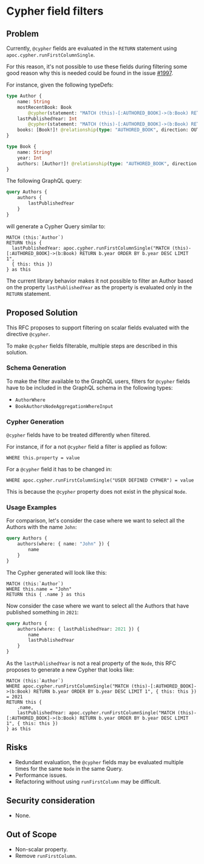# Cypher field filters

## Problem

Currently, `@cypher` fields are evaluated in the `RETURN` statement using `apoc.cypher.runFirstColumnSingle`.

For this reason, it's not possible to use these fields during filtering 
some good reason why this is needed could be found in the issue [#1997](https://github.com/neo4j/graphql/issues/1997).

For instance, given the following typeDefs:

```graphql
type Author {
    name: String
    mostRecentBook: Book
        @cypher(statement: "MATCH (this)-[:AUTHORED_BOOK]->(b:Book) RETURN b ORDER BY b.year DESC LIMIT 1")
    lastPublishedYear: Int
        @cypher(statement: "MATCH (this)-[:AUTHORED_BOOK]->(b:Book) RETURN b.year ORDER BY b.year DESC LIMIT 1")
    books: [Book!]! @relationship(type: "AUTHORED_BOOK", direction: OUT)
}

type Book {
    name: String!
    year: Int
    authors: [Author!]! @relationship(type: "AUTHORED_BOOK", direction: IN)
}
```

The following GraphQL query:

```graphql
query Authors {
    authors {
        lastPublishedYear
    }
}
```

will generate a Cypher Query similar to:

```cypher
MATCH (this:`Author`)
RETURN this {
  lastPublishedYear: apoc.cypher.runFirstColumnSingle("MATCH (this)-[:AUTHORED_BOOK]->(b:Book) RETURN b.year ORDER BY b.year DESC LIMIT 1",
  { this: this })
} as this
```

The current library behavior makes it not possible to filter an Author based on the property `lastPublishedYear` as the property is evaluated only in the `RETURN` statement.

## Proposed Solution

This RFC proposes to support filtering on scalar fields evaluated with the directive `@cypher`.

To make `@cypher` fields filterable, multiple steps are described in this solution.

### Schema Generation

To make the filter available to the GraphQL users, filters for `@cypher` fields have to be included in the GraphQL schema in the following types:

-   `AuthorWhere`
-   `BookAuthorsNodeAggregationWhereInput`

### Cypher Generation

`@cypher` fields have to be treated differently when filtered.

For instance, if for a not `@cypher` field a filter is applied as follow:

```cypher
WHERE this.property = value
```

For a `@cypher` field it has to be changed in:

```cypher
WHERE apoc.cypher.runFirstColumnSingle("USER DEFINED CYPHER") = value
```

This is because the `@cypher` property does not exist in the physical `Node`.

### Usage Examples

For comparison, let's consider the case where we want to select all the Authors with the name `John`:

```graphql
query Authors {
    authors(where: { name: "John" }) {
        name
    }
}
```

The Cypher generated will look like this:

```cypher
MATCH (this:`Author`)
WHERE this.name = "John"
RETURN this { .name } as this
```

Now consider the case where we want to select all the Authors that have published something in `2021`:

```graphql
query Authors {
    authors(where: { lastPublishedYear: 2021 }) {
        name
        lastPublishedYear
    }
}
```

As the `lastPublishedYear` is not a real property of the `Node`, this RFC proposes to generate a new Cypher that looks like:

```cypher
MATCH (this:`Author`)
WHERE apoc.cypher.runFirstColumnSingle("MATCH (this)-[:AUTHORED_BOOK]->(b:Book) RETURN b.year ORDER BY b.year DESC LIMIT 1", { this: this }) = 2021
RETURN this {
    .name,
    lastPublishedYear: apoc.cypher.runFirstColumnSingle("MATCH (this)-[:AUTHORED_BOOK]->(b:Book) RETURN b.year ORDER BY b.year DESC LIMIT 1", { this: this })
} as this
```

## Risks

-   Redundant evaluation, the `@cypher` fields may be evaluated multiple times for the same `Node` in the same Query.
-   Performance issues.
-   Refactoring without using `runFirstColumn` may be difficult.

## Security consideration

-   None.

## Out of Scope

-   Non-scalar property.
-   Remove `runFirstColumn`.
